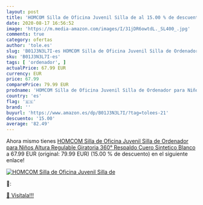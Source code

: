 ```yaml
---
layout: post
title: 'HOMCOM Silla de Oficina Juvenil Silla de al 15.00 % de descuento'
date: 2020-08-17 16:56:52
image: 'https://m.media-amazon.com/images/I/31jDR6owtdL._SL400_.jpg'
comments: true
category: ofertas
author: 'tole.es'
slug: 'B01J3N3L7I-es HOMCOM Silla de Oficina Juvenil Silla de Ordenador para...'
sku: 'B01J3N3L7I-es'
tags: [ 'ordenador', ]
actualPrice: 67.99 EUR
currency: EUR
price: 67.99
comparePrice: 79.99 EUR
prodname: 'HOMCOM Silla de Oficina Juvenil Silla de Ordenador para Niños Altura Regulable Giratoria 360° Respaldo Cuero Sintetico Blanco'
country: 'es'
flag: '🇪🇸'
brand: ''
buyurl: 'https://www.amazon.es/dp/B01J3N3L7I/?tag=tolees-21'
descuento: '15.00'
average: '82.49'
---
```


Ahora mismo tienes [HOMCOM Silla de Oficina Juvenil Silla de Ordenador para Niños Altura Regulable Giratoria 360° Respaldo Cuero Sintetico Blanco](https://www.amazon.es/dp/B01J3N3L7I/?tag=tolees-21) a 67.99 EUR (original: 79.99 EUR) (15.00 %  de descuento) en el siguiente enlace!

[![HOMCOM Silla de Oficina Juvenil Silla de](https://m.media-amazon.com/images/I/31jDR6owtdL._SL400_.jpg)](https://www.amazon.es/dp/B01J3N3L7I/?tag=tolees-21)

🔎:


[🛒 Visítala!!!](https://www.amazon.es/dp/B01J3N3L7I/?tag=tolees-21)
